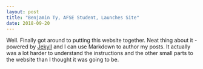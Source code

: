 ```yaml
---
layout: post
title: "Benjamin Ty, AFSE Student, Launches Site"
date: 2018-09-20
---
```


Well. Finally got around to putting this website together. Neat thing about it - powered by [Jekyll](http://jekyllrb.com) and I can use Markdown to author my posts. It actually was a lot harder to understand the instructions and the other small parts to the website than I thought it was going to be.
